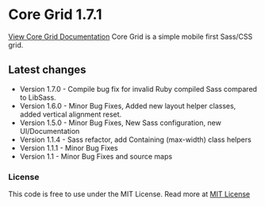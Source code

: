 <h1>Core Grid 1.7.1</h1>
<p>
  <a href="http://splintercode.github.io/core-grid/">View Core Grid Documentation</a>
  Core Grid is a simple mobile first Sass/CSS grid.
</p>
<h2>Latest changes</h2>
<ul>
    <li>Version 1.7.0 - Compile bug fix for invalid Ruby compiled Sass compared to LibSass.</li>
    <li>Version 1.6.0 - Minor Bug Fixes, Added new layout helper classes, added vertical alignment reset.</li>
    <li>Version 1.5.0 - Minor Bug Fixes, New Sass configuration, new UI/Documentation</li>
    <li>Version 1.1.4 - Sass refactor, add Containing (max-width) class helpers</li>
	<li>Version 1.1.1 - Minor Bug Fixes</li>
    <li>Version 1.1   - Minor Bug Fixes and source maps</li>
</ul>
<h3>License</h3>
<p>
This code is free to use under the MIT License.
Read more at <a href="http://opensource.org/licenses/MIT" target="_blank">MIT License</a>
</p>
